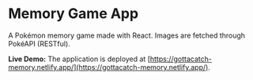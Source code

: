 # Memory Game App

A Pokémon memory game made with React. Images are fetched through PokéAPI (RESTful).

**Live Demo:** The application is deployed at [https://gottacatch-memory.netlify.app/](https://gottacatch-memory.netlify.app/).
